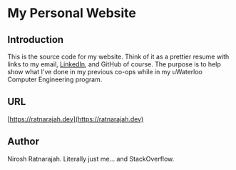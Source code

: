# My Personal Website

## Introduction
This is the source code for my website. Think of it as a prettier resume with links to my email, [LinkedIn](https://www.linkedin.com/in/nirosh-ratnarajah/), and GitHub of course. The purpose is to help show what I've done in my previous co-ops while in my uWaterloo Computer Engineering program.

## URL
[https://ratnarajah.dev](https://ratnarajah.dev)

## Author
Nirosh Ratnarajah. Literally just me... and StackOverflow.
